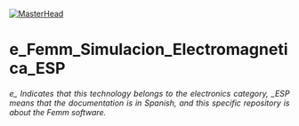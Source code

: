 [![MasterHead](http://dicer0.com/wp-content/uploads/2023/09/Femm-di_cer0-Banner.png)](https://dicer0.com/)
# e_Femm_Simulacion_Electromagnetica_ESP
<h6 align="justify">e_ Indicates that this technology belongs to the electronics category, _ESP means that the documentation is in Spanish, and this specific repository is about the Femm software.</h6>
